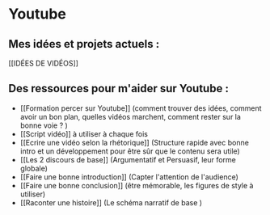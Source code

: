# Youtube

## Mes idées et projets actuels :
[[IDÉES DE VIDÉOS]]


## Des ressources pour m'aider sur Youtube :
* [[Formation percer sur Youtube]] (comment trouver des idées, comment avoir un bon plan, quelles vidéos marchent, comment rester sur la bonne voie ? )
* [[Script vidéo]] à utiliser à chaque fois
* [[Ecrire une vidéo selon la rhétorique]] (Structure rapide avec bonne intro et un développement pour être sûr que le contenu sera utile)
* [[Les 2 discours de base]] (Argumentatif et Persuasif, leur forme globale)
* [[Faire une bonne introduction]] (Capter l'attention de l'audience)
* [[Faire une bonne conclusion]] (être mémorable, les figures de style à utiliser)
* [[Raconter une histoire]] (Le schéma narratif de base )


